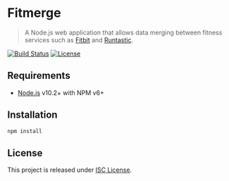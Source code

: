 Fitmerge
========

> A Node.js web application that allows data merging between fitness services
> such as [Fitbit] and [Runtastic].

[![Build Status](https://travis-ci.org/amercier/fitmerge.svg?branch=master)](https://travis-ci.org/amercier/fitmerge)
[![License](https://img.shields.io/github/license/amercier/fitmerge.svg)](LICENSE.md)


Requirements
------------

- [Node.js] v10.2+ with NPM v6+


Installation
------------

```sh
npm install
```


License
-------

This project is released under [ISC License](LICENSE.md).


[Node.js]: https://nodejs.org/
[Fitbit]: https://www.fitbit.com/
[Runtastic]: http://runtastic.com/
